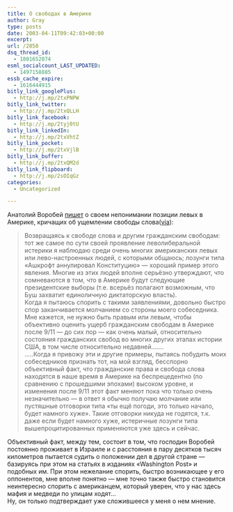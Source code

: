 ```yaml
---
title: О свободах в Америке
author: Gray
type: posts
date: 2003-04-11T09:42:03+00:00
excerpt:
url: /2858
dsq_thread_id:
  - 1801652074
esml_socialcount_LAST_UPDATED:
  - 1497158885
essb_cache_expire:
  - 1616444915
bitly_link_googlePlus:
  - http://j.mp/2txPNPW
bitly_link_twitter:
  - http://j.mp/2txQLLH
bitly_link_facebook:
  - http://j.mp/2tyj0tU
bitly_link_linkedIn:
  - http://j.mp/2txVhtZ
bitly_link_pocket:
  - http://j.mp/2txVjlB
bitly_link_buffer:
  - http://j.mp/2txQM2d
bitly_link_flipboard:
  - http://j.mp/2sOIqGz
categories:
  - Uncategorized

---
```








Анатолий Воробей <a href="http://www.livejournal.com/users/avva/733536.html#cutid1" target="_blank">пишет</a> о своем непонимании позиции левых в Америке, кричащих об ущемлении свободы слова(<a href="http://anfrax.ru/" target="_blank">via</a>):

> Возвращаясь к свободе слова и другим гражданским свободам: тот же самое по сути своей проявление леволиберальной истерики я наблюдаю среди очень многих американских левых или лево-настроенных людей, с которыми общаюсь; лозунги типа &#171;Ашкрофт аннулировал Конституцию&#187; &#8212; хороший пример этого явления. Многие из этих людей вполне серьёзно утверждают, что сомневаются в том, что в Америке будут следующие президентские выборы (т.е. всерьёз полагают возможным, что Буш захватит единоличную диктаторскую власть).  
> Когда я пытаюсь спорить с такими заявлениями, довольно быстро спор заканчивается молчанием со стороны моего собеседника. Мне кажется, не нужно быть правым или левым, чтобы объективно оценить ущерб гражданским свободам в Америке после 9/11 &#8212; до сих пор &#8212; как очень малый, относительно состояния гражданских свобод во многих других этапах истории США, в том числе относительно недавней&#8230;&#8230;.  
> &#8230;..Когда я привожу эти и другие примеры, пытаясь побудить моих собеседников признать тот, на мой взгляд, бесспорно объективный факт, что гражданские права и свобода слова находятся в наше время в Америке на беспрецедентно (по сравнению с прошедшими эпохами) высоком уровне, и изменения после 9/11 этот факт меняют пока что только очень незначительно &#8212; в ответ я обычно получаю молчание или пустяшные отговорки типа &#171;ты ещё погоди, это только начало, будет намного хуже&#187;. Такие отговорки никуда не годятся, т.к. даже если будет намного хуже, истеричные лозунги типа вышепроцитированных применяются уже здесь и сейчас. 

Объективный факт, между тем, состоит в том, что господин Воробей постоянно проживает в Израиле и с расстояния в пару десятков тысяч километров пытается судить о положении дел в другой стране &#8212; базируясь при этом на статьях в изданиях &#171;Washington Post&#187; и подобных им. При этом нежелание спорить, быстро возникающее у его оппонентов, мне вполне понятно &#8212; мне точно также быстро становится неинтересно спорить с американцем, который уверен, что у нас здесь мафия и медведи по улицам ходят&#8230;  
Ну, он только подтверждает уже сложившееся у меня о нем мнение.